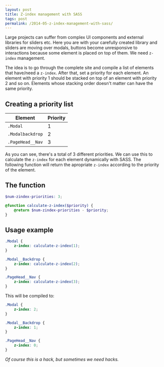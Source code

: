 ```yaml
---
layout: post
title: Z-index management with SASS
tags: post
permalink: /2014-05-z-index-management-with-sass/
---
```


Large projects can suffer from complex UI components and external libraries for sliders etc. Here you are with your carefully created library and sliders are moving over modals, buttons become unresponsive to interactions because some element is placed on top of them. We need `z-index` management.

The idea is to go through the complete site and compile a list of elements that have/need a `z-index`. After that, set a priority for each element. An element with priority 1 should be stacked on top of an element with priority 2 and so on. Elements whose stacking order doesn't matter can have the same priority.

## Creating a priority list

<table>
    <thead>
        <tr>
            <th>Element</th>
            <th>Priority</th>
        </tr>
    </thead>
    <tbody>
        <tr>
            <td>
                <code>.Modal</code>
            </td>
            <td>1</td>
        </tr>
        <tr>
            <td>
                <code>.Modalbackdrop</code>
            </td>
            <td>2</td>
        </tr>
        <tr>
            <td>
                <code>.PageHead__Nav</code>
            </td>
            <td>3</td>
        </tr>
    </tbody>
</table>

As you can see, there's a total of 3 different priorities. We can use this to calculate the `z-index` for each element dynamically with SASS. The following function will return the apropriate `z-index` according to the priority of the element.

## The function

```scss
$num-zindex-priorities: 3;

@function calculate-z-index($priority) {
	@return $num-zindex-priorities - $priority;
}
```

## Usage example

```scss
.Modal {
	z-index: calculate-z-index(1);
}

.Modal__Backdrop {
	z-index: calculate-z-index(2);
}

.PageHead__Nav {
	z-index: calculate-z-index(3);
}
```

This will be compiled to:

```scss
.Modal {
	z-index: 2;
}

.Modal__Backdrop {
	z-index: 1;
}

.PageHead__Nav {
	z-index: 0;
}
```

_Of course this is a hack, but sometimes we need hacks._
